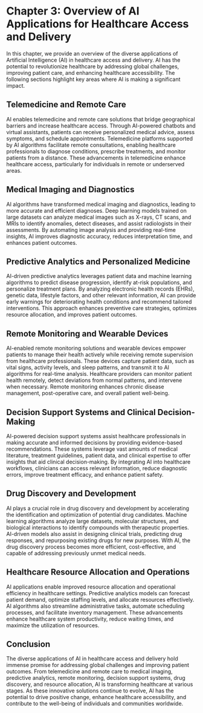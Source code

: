 Chapter 3: Overview of AI Applications for Healthcare Access and Delivery
=========================================================================

In this chapter, we provide an overview of the diverse applications of Artificial Intelligence (AI) in healthcare access and delivery. AI has the potential to revolutionize healthcare by addressing global challenges, improving patient care, and enhancing healthcare accessibility. The following sections highlight key areas where AI is making a significant impact.

Telemedicine and Remote Care
----------------------------

AI enables telemedicine and remote care solutions that bridge geographical barriers and increase healthcare access. Through AI-powered chatbots and virtual assistants, patients can receive personalized medical advice, assess symptoms, and schedule appointments. Telemedicine platforms supported by AI algorithms facilitate remote consultations, enabling healthcare professionals to diagnose conditions, prescribe treatments, and monitor patients from a distance. These advancements in telemedicine enhance healthcare access, particularly for individuals in remote or underserved areas.

Medical Imaging and Diagnostics
-------------------------------

AI algorithms have transformed medical imaging and diagnostics, leading to more accurate and efficient diagnoses. Deep learning models trained on large datasets can analyze medical images such as X-rays, CT scans, and MRIs to identify anomalies, detect diseases, and assist radiologists in their assessments. By automating image analysis and providing real-time insights, AI improves diagnostic accuracy, reduces interpretation time, and enhances patient outcomes.

Predictive Analytics and Personalized Medicine
----------------------------------------------

AI-driven predictive analytics leverages patient data and machine learning algorithms to predict disease progression, identify at-risk populations, and personalize treatment plans. By analyzing electronic health records (EHRs), genetic data, lifestyle factors, and other relevant information, AI can provide early warnings for deteriorating health conditions and recommend tailored interventions. This approach enhances preventive care strategies, optimizes resource allocation, and improves patient outcomes.

Remote Monitoring and Wearable Devices
--------------------------------------

AI-enabled remote monitoring solutions and wearable devices empower patients to manage their health actively while receiving remote supervision from healthcare professionals. These devices capture patient data, such as vital signs, activity levels, and sleep patterns, and transmit it to AI algorithms for real-time analysis. Healthcare providers can monitor patient health remotely, detect deviations from normal patterns, and intervene when necessary. Remote monitoring enhances chronic disease management, post-operative care, and overall patient well-being.

Decision Support Systems and Clinical Decision-Making
-----------------------------------------------------

AI-powered decision support systems assist healthcare professionals in making accurate and informed decisions by providing evidence-based recommendations. These systems leverage vast amounts of medical literature, treatment guidelines, patient data, and clinical expertise to offer insights that aid clinical decision-making. By integrating AI into healthcare workflows, clinicians can access relevant information, reduce diagnostic errors, improve treatment efficacy, and enhance patient safety.

Drug Discovery and Development
------------------------------

AI plays a crucial role in drug discovery and development by accelerating the identification and optimization of potential drug candidates. Machine learning algorithms analyze large datasets, molecular structures, and biological interactions to identify compounds with therapeutic properties. AI-driven models also assist in designing clinical trials, predicting drug responses, and repurposing existing drugs for new purposes. With AI, the drug discovery process becomes more efficient, cost-effective, and capable of addressing previously unmet medical needs.

Healthcare Resource Allocation and Operations
---------------------------------------------

AI applications enable improved resource allocation and operational efficiency in healthcare settings. Predictive analytics models can forecast patient demand, optimize staffing levels, and allocate resources effectively. AI algorithms also streamline administrative tasks, automate scheduling processes, and facilitate inventory management. These advancements enhance healthcare system productivity, reduce waiting times, and maximize the utilization of resources.

Conclusion
----------

The diverse applications of AI in healthcare access and delivery hold immense promise for addressing global challenges and improving patient outcomes. From telemedicine and remote care to medical imaging, predictive analytics, remote monitoring, decision support systems, drug discovery, and resource allocation, AI is transforming healthcare at various stages. As these innovative solutions continue to evolve, AI has the potential to drive positive change, enhance healthcare accessibility, and contribute to the well-being of individuals and communities worldwide.
